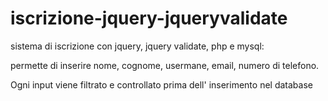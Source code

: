 iscrizione-jquery-jqueryvalidate
================================

sistema di iscrizione con  jquery, jquery validate, php e mysql:

permette di inserire nome, cognome, usermane, email, numero di telefono.

Ogni input viene filtrato e controllato prima dell' inserimento nel database
